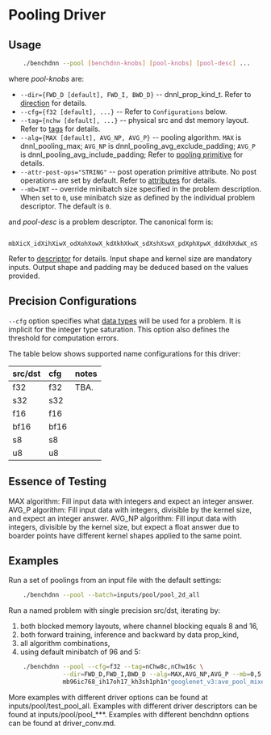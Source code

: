 # Pooling Driver

## Usage
``` sh
    ./benchdnn --pool [benchdnn-knobs] [pool-knobs] [pool-desc] ...
```

where *pool-knobs* are:

 - `--dir={FWD_D [default], FWD_I, BWD_D}` -- dnnl_prop_kind_t.
            Refer to [direction](knobs_dir.md) for details.
 - `--cfg={f32 [default], ...}` -- Refer to ``Configurations`` below.
 - `--tag={nchw [default], ...}` -- physical src and dst memory layout.
            Refer to [tags](knobs_tag.md) for details.
 - `--alg={MAX [default], AVG_NP, AVG_P}` -- pooling algorithm.
            `MAX` is dnnl_pooling_max;
            `AVG_NP` is dnnl_pooling_avg_exclude_padding;
            `AVG_P` is dnnl_pooling_avg_include_padding;
            Refer to [pooling primitive](https://oneapi-src.github.io/oneDNN/dev_guide_pooling.html)
            for details.
 - `--attr-post-ops="STRING"` -- post operation primitive attribute. No post
            operations are set by default. Refer to [attributes](knobs_attr.md)
            for details.
 - `--mb=INT` -- override minibatch size specified in the problem description.
             When set to `0`, use minibatch size as defined by the individual
             problem descriptor. The default is `0`.

and *pool-desc* is a problem descriptor. The canonical form is:
```
    mbXicX_idXihXiwX_odXohXowX_kdXkhXkwX_sdXshXswX_pdXphXpwX_ddXdhXdwX_nS
```
Refer to [descriptor](knobs_desc.md) for details. Input shape and kernel size
are mandatory inputs. Output shape and padding may be deduced based on the
values provided.

## Precision Configurations

`--cfg` option specifies what [data types](knobs_dt.md) will be used for a
problem. It is implicit for the integer type saturation. This option also
defines the threshold for computation errors.

The table below shows supported name configurations for this driver:

| src/dst | cfg  | notes
|:---     |:---  |:---
| f32     | f32  | TBA.
| s32     | s32  |
| f16     | f16  |
| bf16    | bf16 |
| s8      | s8   |
| u8      | u8   |


## Essence of Testing
MAX algorithm: Fill input data with integers and expect an integer answer.
AVG_P algorithm: Fill input data with integers, divisible by the kernel size,
            and expect an integer answer.
AVG_NP algorithm: Fill input data with integers, divisible by the kernel size,
            but expect a float answer due to boarder points have different
            kernel shapes applied to the same point.


## Examples

Run a set of poolings from an input file with the default settings:
``` sh
    ./benchdnn --pool --batch=inputs/pool/pool_2d_all
```

Run a named problem with single precision src/dst, iterating by:
1) both blocked memory layouts, where channel blocking equals 8 and 16,
2) both forward training, inference and backward by data prop_kind,
3) all algorithm combinations,
4) using default minibatch of 96 and 5:
``` sh
    ./benchdnn --pool --cfg=f32 --tag=nChw8c,nChw16c \
               --dir=FWD_D,FWD_I,BWD_D --alg=MAX,AVG_NP,AVG_P --mb=0,5 \
               mb96ic768_ih17oh17_kh3sh1ph1n"googlenet_v3:ave_pool_mixed_4_pool"
```

More examples with different driver options can be found at
inputs/pool/test_pool_all. Examples with different driver descriptors can be
found at inputs/pool/pool_***. Examples with different benchdnn options can be
found at driver_conv.md.
